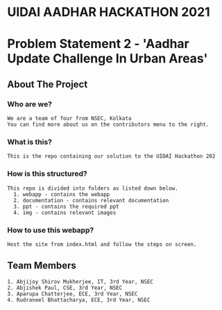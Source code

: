 # UIDAI AADHAR HACKATHON 2021
# Problem Statement 2 - 'Aadhar Update Challenge In Urban Areas'
## About The Project
  ### Who are we?
    We are a team of four from NSEC, Kolkata
    You can find more about us on the contributors menu to the right.
  ### What is this?
    This is the repo containing our solution to the UIDAI Hackathon 202
  ### How is this structured?
    This repo is divided into folders as listed down below.
      1. webapp - contains the webapp
      2. documentation - contains relevant documentation
      3. ppt - contains the required ppt
      4. img - contains relevant images
  ### How to use this webapp?
    Host the site from index.html and follow the steps on screen.
## Team Members
    1. Abjijoy Shirov Mukherjee, IT, 3rd Year, NSEC
    2. Abjishek Paul, CSE, 3rd Year, NSEC
    3. Aparupa Chatterjee, ECE, 3rd Year, NSEC
    4. Rudraneel Bhattacharya, ECE, 3rd Year, NSEC
